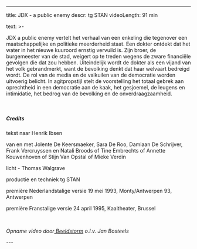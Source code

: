 
---
title: JDX - a public enemy
descr: tg STAN
videoLength: 91 min

text: >-
  <p>JDX a public enemy vertelt het verhaal van een enkeling die tegenover een maatschappelijke en politieke meerderheid staat. Een dokter ontdekt dat het water in het nieuwe kuuroord ernstig vervuild is. Zijn broer, de burgemeester van de stad, weigert op te treden wegens de zware financiële gevolgen die dat zou hebben. Uiteindelijk wordt de dokter als een vijand van het volk gebrandmerkt, want de bevolking denkt dat haar welvaart bedreigd wordt. De rol van de media en de valkuilen van de democratie worden uitvoerig belicht. In agitpropstijl stelt de voorstelling het totaal gebrek aan oprechtheid in een democratie aan de kaak, het gesjoemel, de leugens en intimidatie, het bedrog van de bevolking en de onverdraagzaamheid.</p><p>‍</p><h5>Credits</h5><p>tekst naar Henrik Ibsen </p><p>van en met Jolente De Keersmaeker, Sara De Roo, Damiaan De Schrijver, Frank Vercruyssen en Natali Broods of Tine Embrechts of Annette Kouwenhoven of Stijn Van Opstal of Mieke Verdin </p><p>licht - Thomas Walgrave</p><p>productie en techniek tg STAN</p><p>première Nederlandstalige versie 19 mei 1993, Monty/Antwerpen 93, Antwerpen</p><p>première Franstalige versie 24 april 1995, Kaaitheater, Brussel</p><p>‍</p><p><em>Opname video door</em><a href="http://www.beeldstorm.be"><em> Beeldstorm</em></a><em> o.l.v. Jan Bosteels</em></p>
---
